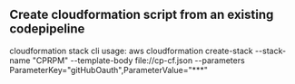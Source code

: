 
## Create cloudformation script from an existing codepipeline
cloudformation stack cli usage: aws cloudformation create-stack --stack-name "CPRPM" --template-body file://cp-cf.json --parameters ParameterKey="gitHubOauth",ParameterValue="***"
